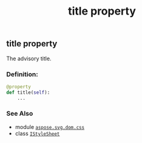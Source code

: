 ﻿---
title: title property
second_title: Aspose.SVG for Python via .NET API References
description: 
type: docs
weight: 80
url: /python-net/aspose.svg.dom.css/istylesheet/title/
is_root: false
---

## title property


The advisory title.
### Definition:
```python
@property
def title(self):
    ...
```

### See Also
* module [`aspose.svg.dom.css`](../../)
* class [`IStyleSheet`](/svg/python-net/aspose.svg.dom.css/istylesheet)
